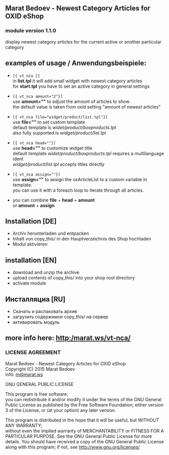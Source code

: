## Marat Bedoev - Newest Category Articles for OXID eShop
### module version 1.1.0
display newest category articles for the current active or another particular category

## examples of usage / Anwendungsbeispiele:
  * ``[{ vt_nca }]``  
  in __list.tpl__ it will add small widget with newest category articles  
  for __start.tpl__ you have to set an active category in general settings
  * ``[{ vt_nca amount="2"}]``  
  use __amount=""__ to adjust the amount of articles to show  
  the default value is taken from oxid setting "amount of newest articles"
  * ``[{ vt_nca file="widget/product/list.tpl"}]``  
  use __file=""__ to set custom template  
  default template is _widet/product/boxproducts.tpl_  
  also fully supported is _widget/product/list.tpl_
  * ``[{ vt_nca head=""}]``  
  use __head=""__ to customize widget title  
  default template _widet/product/boxproducts.tpl_ requires a multilanguage ident  
  _widget/product/list.tpl_ accepts titles directly
  * ``[{ vt_nca assign=""}]``  
  use __assign=""__ to assign the oxArticleList to a custom variable in template.    
  you can use it with a foreach loop to iterate through all articles.
  
  * you can combine __file__ + __head__ + __amount__  
  or __amount__ + __assign__

##  Installation [DE]
  * Archiv herunterladen und entpacken
  * Inhalt von copy_this/ in den Hauptverzeichnis des Shop hochladen
  * Modul aktivieren
  
##  installation [EN]
  * download and unzip the archive
  * upload contents of copy_this/ into your shop root directory
  * activate module
   
##  Инсталляциа [RU]
  * Скачать и распаковать архив
  * загрузить содержимое copy_this/ на сервер
  * активировать модуль

## more info here: [http:/marat.ws/vt-nca/](http:/marat.ws/vt-nca/)

### LICENSE AGREEMENT
   Marat Bedoev - Newest Category Articles for OXID eShop  
   Copyright (C) 2015  Marat Bedoev  
   info:  m@marat.ws  
     
   GNU GENERAL PUBLIC LICENSE  
     
   This program is free software;  
   you can redistribute it and/or modify it under the terms of the GNU General Public License as published by the Free Software Foundation;
   either version 3 of the License, or (at your option) any later version.
  
   This program is distributed in the hope that it will be useful, but WITHOUT ANY WARRANTY;  
   without even the implied warranty of MERCHANTABILITY or FITNESS FOR A PARTICULAR PURPOSE. See the GNU General Public License for more details.
   You should have received a copy of the GNU General Public License along with this program; if not, see <http://www.gnu.org/licenses/>
